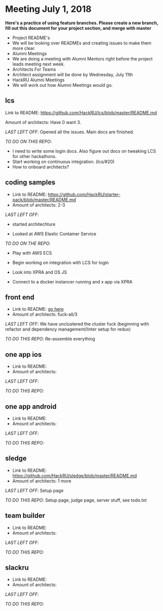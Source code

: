 # Meeting July 1, 2018

**Here's a practice of using feature branches.  Please create a new branch, fill out this document for your project section, and merge with master**

* Project README's
 * We will be looking over READMEs and creating issues to make them more clear.
* Alumni Meetings
 * We are doing a meeting with Alumni Mentors right before the project leads meeting next week.
* Architects For Teams
 * Architect assignment will be done by Wednesday, July 11th
* HackRU Alumni Meetings
 * We will work out how Alumni Meetings would go.

## lcs
Link to README: https://github.com/HackRU/lcs/blob/master/README.md

Amount of architects: Have 0 want 3.

_LAST LEFT OFF_: Opened all the issues. Main docs are finished.

_TO DO ON THIS REPO_:
 - I need to write some login docs. Also figure out docs on tweaking LCS for other hackathons.
 - Start working on continuous integration. (lcs/#20)
 - How to onboard architects?

## coding samples
* Link to README: https://github.com/HackRU/starter-pack/blob/master/README.md
* Amount of architects: 2-3

_LAST LEFT OFF_: 

- started architechture

- Looked at AWS Elastic Container Service


_TO DO ON THE REPO_:

- Play with AWS ECS

- Begin working on integration with LCS for login

- Look into XPRA and OS JS

- Connect to a docker instancer running and x app via XPRA


## front end
* Link to README: [go here](https://github.com/HackRU/frontend/tree/bastard) 
* Amount of architects: fuck-all/3 

_LAST LEFT OFF_: We have unclustered the cluster fuck (beginning with refactor and dependency management/linter setup for redux)

_TO DO THIS REPO_: Re-assemble everything

## one app ios
* Link to README: 
* Amount of architects:

_LAST LEFT OFF_:

_TO DO THIS REPO_:

## one app android
* Link to README: 
* Amount of architects:

_LAST LEFT OFF_:

_TO DO THIS REPO_:

## sledge
* Link to README: https://github.com/HackRU/sledge/blob/master/README.md
* Amount of architects: 1 more

_LAST LEFT OFF_: Setup page

_TO DO THIS REPO_: Setup page, judge page, server stuff, see todo.txt

## team builder
* Link to README: 
* Amount of architects:

_LAST LEFT OFF_:

_TO DO THIS REPO_:

## slackru
* Link to README: 
* Amount of architects:

_LAST LEFT OFF_:

_TO DO THIS REPO_:

